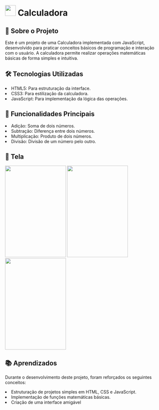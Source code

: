 <h1>
  <img src="https://github.com/user-attachments/assets/1d114d25-138a-4f32-9afc-850a5166f0d3" width="35" />
  Calculadora 
</h1>

## 🚀 Sobre o Projeto
Este é um projeto de uma Calculadora implementada com JavaScript, desenvolvido para praticar conceitos básicos de programação e interação com o usuário. A calculadora permite realizar operações matemáticas básicas de forma simples e intuitiva.

## 🛠️ Tecnologias Utilizadas
<li>HTML5: Para estruturação da interface.
<li>CSS3: Para estilização da calculadora.
<li>JavaScript: Para implementação da lógica das operações.

## 📝 Funcionalidades Principais
<li>Adição: Soma de dois números.
<li>Subtração: Diferença entre dois números.
<li>Multiplicação: Produto de dois números.
<li>Divisão: Divisão de um número pelo outro.

## 📸 Tela 
<img src="https://github.com/user-attachments/assets/4f44da68-c7e3-486d-9580-f3a0df0fffde" width="200" height="300" />
<img src="https://github.com/user-attachments/assets/43fb0196-db25-4ff9-be3d-a69985d02975" width="200" height="300" />
<img src="https://github.com/user-attachments/assets/5b6c1db8-2ff9-4cc1-98b7-2eb7760f33e6" width="200" height="300" />


## 📚 Aprendizados

Durante o desenvolvimento deste projeto, foram reforçados os seguintes conceitos:
<li>Estruturação de projetos simples em HTML, CSS e JavaScript.
<li>Implementação de funções matemáticas básicas.
<li>Criação de uma interface amigável 


